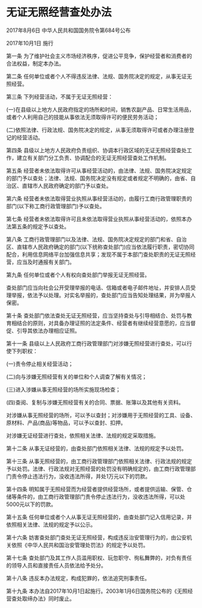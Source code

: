 # 无证无照经营查处办法

2017年8月6日 中华人民共和国国务院令第684号公布

2017年10月1日 施行

<!-- INFO END -->

第一条 为了维护社会主义市场经济秩序，促进公平竞争，保护经营者和消费者的合法权益，制定本办法。

第二条 任何单位或者个人不得违反法律、法规、国务院决定的规定，从事无证无照经营。

第三条 下列经营活动，不属于无证无照经营：

(一)在县级以上地方人民政府指定的场所和时间，销售农副产品、日常生活用品，或者个人利用自己的技能从事依法无须取得许可的便民劳务活动；

(二)依照法律、行政法规、国务院决定的规定，从事无须取得许可或者办理注册登记的经营活动。

第四条 县级以上地方人民政府负责组织、协调本行政区域的无证无照经营查处工作，建立有关部门分工负责、协调配合的无证无照经营查处工作机制。

第五条 经营者未依法取得许可从事经营活动的，由法律、法规、国务院决定规定的部门予以查处；法律、法规、国务院决定没有规定或者规定不明确的，由省、自治区、直辖市人民政府确定的部门予以查处。

第六条 经营者未依法取得营业执照从事经营活动的，由履行工商行政管理职责的部门(以下称工商行政管理部门)予以查处。

第七条 经营者未依法取得许可且未依法取得营业执照从事经营活动的，依照本办法第五条的规定予以查处。

第八条 工商行政管理部门以及法律、法规、国务院决定规定的部门和省、自治区、直辖市人民政府确定的部门(以下统称查处部门)应当依法履行职责，密切协同配合，利用信息网络平台加强信息共享；发现不属于本部门查处职责的无证无照经营，应当及时通报有关部门。

第九条 任何单位或者个人有权向查处部门举报无证无照经营。

查处部门应当向社会公开受理举报的电话、信箱或者电子邮件地址，并安排人员受理举报，依法予以处理。对实名举报的，查处部门应当告知处理结果，并为举报人保密。

第十条 查处部门依法查处无证无照经营，应当坚持查处与引导相结合、处罚与教育相结合的原则，对具备办理证照的法定条件、经营者有继续经营意愿的，应当督促、引导其依法办理相应证照。

第十一条 县级以上人民政府工商行政管理部门对涉嫌无照经营进行查处，可以行使下列职权：

(一)责令停止相关经营活动；

(二)向与涉嫌无照经营有关的单位和个人调查了解有关情况；

(三)进入涉嫌从事无照经营的场所实施现场检查；

(四)查阅、复制与涉嫌无照经营有关的合同、票据、账簿以及其他有关资料。

对涉嫌从事无照经营的场所，可以予以查封；对涉嫌用于无照经营的工具、设备、原材料、产品(商品)等物品，可以予以查封、扣押。

对涉嫌无证经营进行查处，依照相关法律、法规的规定采取措施。

第十二条 从事无证经营的，由查处部门依照相关法律、法规的规定予以处罚。

第十三条 从事无照经营的，由工商行政管理部门依照相关法律、行政法规的规定予以处罚。法律、行政法规对无照经营的处罚没有明确规定的，由工商行政管理部门责令停止违法行为，没收违法所得，并处1万元以下的罚款。

第十四条 明知属于无照经营而为经营者提供经营场所，或者提供运输、保管、仓储等条件的，由工商行政管理部门责令停止违法行为，没收违法所得，可以处5000元以下的罚款。

第十五条 任何单位或者个人从事无证无照经营的，由查处部门记入信用记录，并依照相关法律、法规的规定予以公示。

第十六条 妨害查处部门查处无证无照经营，构成违反治安管理行为的，由公安机关依照《中华人民共和国治安管理处罚法》的规定予以处罚。

第十七条 查处部门及其工作人员滥用职权、玩忽职守、徇私舞弊的，对负有责任的领导人员和直接责任人员依法给予处分。

第十八条 违反本办法规定，构成犯罪的，依法追究刑事责任。

第十九条 本办法自2017年10月1日起施行。2003年1月6日国务院公布的《无照经营查处取缔办法》同时废止。